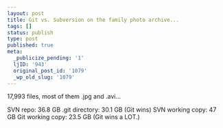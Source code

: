 ```yaml
---
layout: post
title: Git vs. Subversion on the family photo archive...
tags: []
status: publish
type: post
published: true
meta:
  _publicize_pending: '1'
  ljID: '943'
  original_post_id: '1079'
  _wp_old_slug: '1079'
---
```

17,993 files, most of them .jpg and .avi...

SVN repo: 36.8 GB
.git directory: 30.1 GB (Git wins)
SVN working copy: 47 GB
Git working copy: 23.5 GB (Git wins a LOT.)
